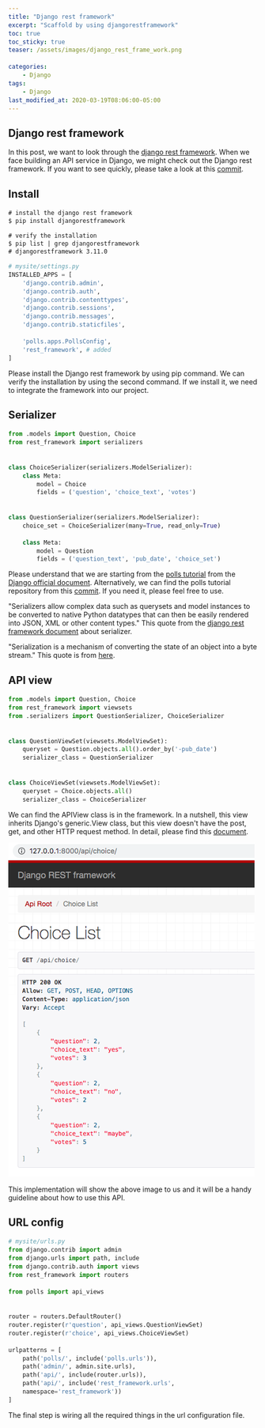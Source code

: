 ```yaml
---
title: "Django rest framework"
excerpt: "Scaffold by using djangorestframework"
toc: true
toc_sticky: true
teaser: /assets/images/django_rest_frame_work.png

categories:
    - Django
tags:
    - Django
last_modified_at: 2020-03-19T08:06:00-05:00
---
```


## Django rest framework 
In this post, we want to look through the [django rest framework](https://www.django-rest-framework.org/). When we face building an API service in Django, we might check out the Django rest framework. If you want to see quickly, please take a look at this [commit](https://github.com/devjunhong/django-polls-tutorial/commit/bd1936b04a6ea5877732172f218c9c462dd52989). 


## Install 
```
# install the django rest framework
$ pip install djangorestframework
```

```
# verify the installation
$ pip list | grep djangorestframework
# djangorestframework 3.11.0
```

```python
# mysite/settings.py
INSTALLED_APPS = [
    'django.contrib.admin',
    'django.contrib.auth',
    'django.contrib.contenttypes',
    'django.contrib.sessions',
    'django.contrib.messages',
    'django.contrib.staticfiles',

    'polls.apps.PollsConfig',
    'rest_framework', # added
]
```

Please install the Django rest framework by using pip command. We can verify the installation by using the second command. If we install it, we need to integrate the framework into our project. 


## Serializer
```python
from .models import Question, Choice
from rest_framework import serializers


class ChoiceSerializer(serializers.ModelSerializer):
    class Meta:
        model = Choice
        fields = ('question', 'choice_text', 'votes')


class QuestionSerializer(serializers.ModelSerializer):
    choice_set = ChoiceSerializer(many=True, read_only=True)

    class Meta:
        model = Question
        fields = ('question_text', 'pub_date', 'choice_set')

```

Please understand that we are starting from the [polls tutorial](https://docs.djangoproject.com/en/3.0/intro/tutorial01/) from the [Django official document](https://www.djangoproject.com/). Alternatively, we can find the polls tutorial repository from this [commit](https://github.com/devjunhong/django-polls-tutorial/commit/fb3dedaea1082dc046f56fcaa2c13b394bb267d4). If you need it, please feel free to use. 

"Serializers allow complex data such as querysets and model instances to be converted to native Python datatypes that can then be easily rendered into JSON, XML or other content types." This quote from the [django rest framework document](https://www.django-rest-framework.org/api-guide/serializers/) about serializer. 

"Serialization is a mechanism of converting the state of an object into a byte stream." This quote is from [here](https://www.geeksforgeeks.org/serialization-in-java/).


## API view 
```python
from .models import Question, Choice
from rest_framework import viewsets
from .serializers import QuestionSerializer, ChoiceSerializer


class QuestionViewSet(viewsets.ModelViewSet):
    queryset = Question.objects.all().order_by('-pub_date')
    serializer_class = QuestionSerializer


class ChoiceViewSet(viewsets.ModelViewSet):
    queryset = Choice.objects.all()
    serializer_class = ChoiceSerializer
```

We can find the APIView class is in the framework. In a nutshell, this view inherits Django's generic.View class, but this view doesn't have the post, get, and other HTTP request method. In detail, please find this [document](https://www.django-rest-framework.org/api-guide/views/).

![API view](/assets/images/django_rest_frame_work.png)

This implementation will show the above image to us and it will be a handy guideline about how to use this API. 


## URL config
```python
# mysite/urls.py
from django.contrib import admin
from django.urls import path, include
from django.contrib.auth import views
from rest_framework import routers 

from polls import api_views


router = routers.DefaultRouter() 
router.register(r'question', api_views.QuestionViewSet)
router.register(r'choice', api_views.ChoiceViewSet) 

urlpatterns = [
    path('polls/', include('polls.urls')),
    path('admin/', admin.site.urls),
    path('api/', include(router.urls)),
    path('api/', include('rest_framework.urls', 
    namespace='rest_framework'))
]
```

The final step is wiring all the required things in the url configuration file. 